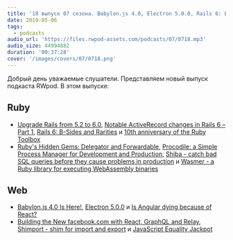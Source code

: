 ```yaml
---
title: '18 выпуск 07 сезона. Babylon.js 4.0, Electron 5.0.0, Rails 6: B-Sides and Rarities, Procodile, Shiba, Wasmer, Shimport и прочее'
date: 2019-05-06
tags:
  - podcasts
audio_url: 'https://files.rwpod-assets.com/podcasts/07/0718.mp3'
audio_size: 44994882
duration: '00:37:28'
cover: '/images/covers/07/0718.png'
---
```


Добрый день уважаемые слушатели. Представляем новый выпуск подкаста RWpod. В этом выпуске:

## Ruby

- [Upgrade Rails from 5.2 to 6.0](https://fastruby.io/blog/rails/upgrades/upgrade-rails-from-5-2-to-6-0.html), [Notable ActiveRecord changes in Rails 6 – Part 1](https://www.botreetechnologies.com/blog/notable-activerecord-changes-in-rails-6-part-1), [Rails 6: B-Sides and Rarities](https://evilmartians.com/chronicles/rails-6-b-sides-and-rarities) и [10th anniversary of the Ruby Toolbox](https://www.ruby-toolbox.com/blog/2019-05-01/time-flies)
- [Ruby's Hidden Gems: Delegator and Forwardable](https://blog.appsignal.com/2019/04/30/ruby-magic-hidden-gems-delegator-forwardable.html), [Procodile: a Simple Process Manager for Development and Production](https://procodile.opnsrc.io/), [Shiba - catch bad SQL queries before they cause problems in production](https://shiba-sql.com/) и [Wasmer - a Ruby library for executing WebAssembly binaries](https://github.com/wasmerio/ruby-ext-wasm/)

## Web

- [Babylon.js 4.0 Is Here!](https://blogs.windows.com/buildingapps/2019/04/30/babylon-js-4-0-is-here/), [Electron 5.0.0](https://electronjs.org/blog/electron-5-0) и [Is Angular dying because of React?](https://medium.com/@PurpleGreenLemon/is-angular-dying-because-of-react-a8e885f09421)
- [Building the New facebook.com with React, GraphQL and Relay](https://developers.facebook.com/videos/2019/building-the-new-facebookcom-with-react-graphql-and-relay/), [Shimport - shim for import and export](https://github.com/Rich-Harris/shimport) и [JavaScript Equality Jackpot](https://js-equality-jackpot.surge.sh/)
